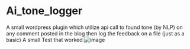 # Ai_tone_logger
A small wordpress plugin which utilize api call to found tone (by NLP) on any comment posted in the blog then log the feedback on a file (just as a basic)
A small Test that worked
![image](https://user-images.githubusercontent.com/35831811/160522629-1cdd7040-2c03-4547-95bc-b5fd2526022f.png)
